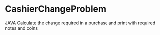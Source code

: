 # CashierChangeProblem
JAVA
Calculate the change required in a purchase and print with required notes and coins
